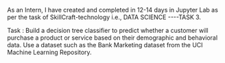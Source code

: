 As an Intern, I have created and completed in 12-14 days in Jupyter Lab as per the task of SkillCraft-technology i.e., DATA SCIENCE ----TASK 3.

Task : Build a decision tree classifier to predict whether a customer will purchase a product or service based on their demographic and behavioral data. Use a dataset such as the Bank Marketing dataset from the UCI Machine Learning Repository.
